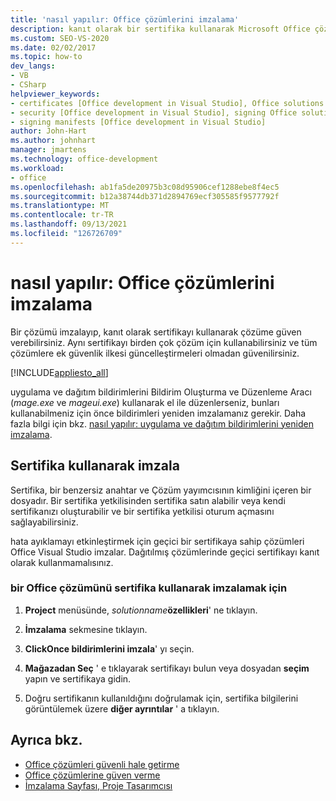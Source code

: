 ```yaml
---
title: 'nasıl yapılır: Office çözümlerini imzalama'
description: kanıt olarak bir sertifika kullanarak Microsoft Office çözümünüze nasıl güven sağlayabileceğinizi öğrenin.
ms.custom: SEO-VS-2020
ms.date: 02/02/2017
ms.topic: how-to
dev_langs:
- VB
- CSharp
helpviewer_keywords:
- certificates [Office development in Visual Studio], Office solutions
- security [Office development in Visual Studio], signing Office solutions
- signing manifests [Office development in Visual Studio]
author: John-Hart
ms.author: johnhart
manager: jmartens
ms.technology: office-development
ms.workload:
- office
ms.openlocfilehash: ab1fa5de20975b3c08d95906cef1288ebe8f4ec5
ms.sourcegitcommit: b12a38744db371d2894769ecf305585f9577792f
ms.translationtype: MT
ms.contentlocale: tr-TR
ms.lasthandoff: 09/13/2021
ms.locfileid: "126726709"
---
```

# <a name="how-to-sign-office-solutions"></a>nasıl yapılır: Office çözümlerini imzalama
  Bir çözümü imzalayıp, kanıt olarak sertifikayı kullanarak çözüme güven verebilirsiniz. Aynı sertifikayı birden çok çözüm için kullanabilirsiniz ve tüm çözümlere ek güvenlik ilkesi güncelleştirmeleri olmadan güvenilirsiniz.

 [!INCLUDE[appliesto_all](../vsto/includes/appliesto-all-md.md)]

 uygulama ve dağıtım bildirimlerini Bildirim Oluşturma ve Düzenleme Aracı (*mage.exe* ve *mageui.exe*) kullanarak el ile düzenlerseniz, bunları kullanabilmeniz için önce bildirimleri yeniden imzalamanız gerekir. Daha fazla bilgi için bkz. [nasıl yapılır: uygulama ve dağıtım bildirimlerini yeniden imzalama](../deployment/how-to-re-sign-application-and-deployment-manifests.md).

## <a name="sign-by-using-a-certificate"></a>Sertifika kullanarak imzala
 Sertifika, bir benzersiz anahtar ve Çözüm yayımcısının kimliğini içeren bir dosyadır. Bir sertifika yetkilisinden sertifika satın alabilir veya kendi sertifikanızı oluşturabilir ve bir sertifika yetkilisi oturum açmasını sağlayabilirsiniz.

 hata ayıklamayı etkinleştirmek için geçici bir sertifikaya sahip çözümleri Office Visual Studio imzalar. Dağıtılmış çözümlerinde geçici sertifikayı kanıt olarak kullanmamalısınız.

### <a name="to-sign-an-office-solution-by-using-a-certificate"></a>bir Office çözümünü sertifika kullanarak imzalamak için

1. **Project** menüsünde, _solutionname_**özellikleri**' ne tıklayın.

2. **İmzalama** sekmesine tıklayın.

3. **ClickOnce bildirimlerini imzala**' yı seçin.

4. **Mağazadan Seç** ' e tıklayarak sertifikayı bulun veya dosyadan **seçim** yapın ve sertifikaya gidin.

5. Doğru sertifikanın kullanıldığını doğrulamak için, sertifika bilgilerini görüntülemek üzere **diğer ayrıntılar** ' a tıklayın.

## <a name="see-also"></a>Ayrıca bkz.

- [Office çözümleri güvenli hale getirme](../vsto/securing-office-solutions.md)
- [Office çözümlerine güven verme](../vsto/granting-trust-to-office-solutions.md)
- [İmzalama Sayfası, Proje Tasarımcısı](../ide/reference/signing-page-project-designer.md)

